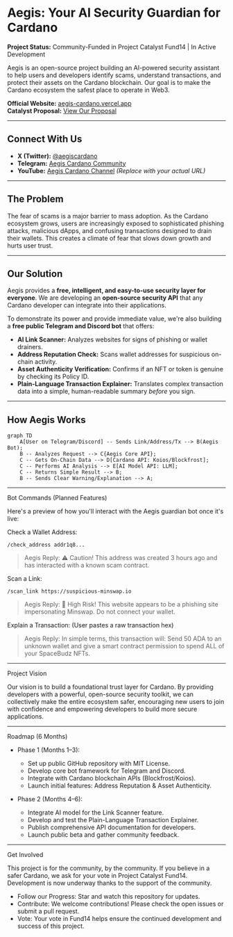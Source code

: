 # Aegis: Your AI Security Guardian for Cardano

**Project Status:** Community-Funded in Project Catalyst Fund14 | In Active Development

Aegis is an open-source project building an AI-powered security assistant to help users and developers identify scams, understand transactions, and protect their assets on the Cardano blockchain. Our goal is to make the Cardano ecosystem the safest place to operate in Web3.

**Official Website:** [aegis-cardano.vercel.app](https://aegis-cardano.vercel.app)  
**Catalyst Proposal:** [View Our Proposal](https://bit.ly/aegiscardano)

---

## Connect With Us

- **X (Twitter):** [@aegiscardano](https://x.com/aegiscardano)
- **Telegram:** [Aegis Cardano Community](https://t.me/aegiscardano)
- **YouTube:** [Aegis Cardano Channel](https://youtube.com/aegiscardano) *(Replace with your actual URL)*

---

## The Problem

The fear of scams is a major barrier to mass adoption. As the Cardano ecosystem grows, users are increasingly exposed to sophisticated phishing attacks, malicious dApps, and confusing transactions designed to drain their wallets. This creates a climate of fear that slows down growth and hurts user trust.

---

## Our Solution

Aegis provides a **free, intelligent, and easy-to-use security layer for everyone**. We are developing an **open-source security API** that any Cardano developer can integrate into their applications.

To demonstrate its power and provide immediate value, we're also building a **free public Telegram and Discord bot** that offers:

- **AI Link Scanner:** Analyzes websites for signs of phishing or wallet drainers.
- **Address Reputation Check:** Scans wallet addresses for suspicious on-chain activity.
- **Asset Authenticity Verification:** Confirms if an NFT or token is genuine by checking its Policy ID.
- **Plain-Language Transaction Explainer:** Translates complex transaction data into a simple, human-readable summary *before* you sign.

---

## How Aegis Works

```mermaid
graph TD
    A[User on Telegram/Discord] -- Sends Link/Address/Tx --> B(Aegis Bot);
    B -- Analyzes Request --> C{Aegis Core API};
    C -- Gets On-Chain Data --> D[Cardano API: Koios/Blockfrost];
    C -- Performs AI Analysis --> E[AI Model API: LLM];
    C -- Returns Simple Result --> B;
    B -- Sends Clear Warning/Explanation --> A;
```

---

Bot Commands (Planned Features)

Here's a preview of how you'll interact with the Aegis guardian bot once it's live:

Check a Wallet Address:

```plaintext
/check_address addr1q8...
```

> Aegis Reply: ⚠️ Caution! This address was created 3 hours ago and has interacted with a known scam contract.

Scan a Link:

```plaintext
/scan_link https://suspicious-minswap.io
```

> Aegis Reply: 🚨 High Risk! This website appears to be a phishing site impersonating Minswap. Do not connect your wallet.

Explain a Transaction:
(User pastes a raw transaction hex)  

> Aegis Reply: In simple terms, this transaction will: Send 50 ADA to an unknown wallet and give a smart contract permission to spend ALL of your SpaceBudz NFTs.

---

Project Vision

Our vision is to build a foundational trust layer for Cardano. By providing developers with a powerful, open-source security toolkit, we can collectively make the entire ecosystem safer, encouraging new users to join with confidence and empowering developers to build more secure applications.

---

Roadmap (6 Months)

- Phase 1 (Months 1–3):
  - Set up public GitHub repository with MIT License.  
  - Develop core bot framework for Telegram and Discord.  
  - Integrate with Cardano blockchain APIs (Blockfrost/Koios).  
  - Launch initial features: Address Reputation & Asset Authenticity.

- Phase 2 (Months 4–6):
  - Integrate AI model for the Link Scanner feature.  
  - Develop and test the Plain-Language Transaction Explainer.  
  - Publish comprehensive API documentation for developers.  
  - Launch public beta and gather community feedback.

---

Get Involved

This project is for the community, by the community. If you believe in a safer Cardano, we ask for your vote in Project Catalyst Fund14. Development is now underway thanks to the support of the community.

- Follow our Progress: Star and watch this repository for updates.  
- Contribute: We welcome contributions! Please check the open issues or submit a pull request.  
- Vote: Your vote in Fund14 helps ensure the continued development and success of this project.

```
